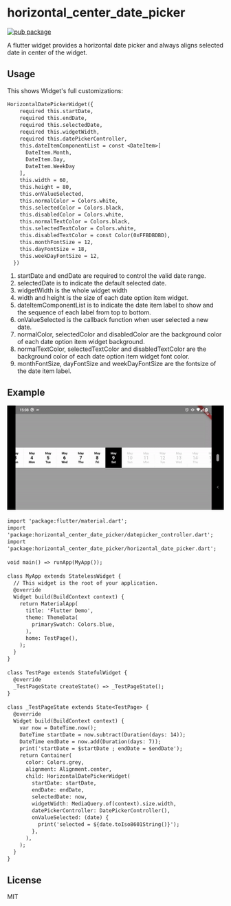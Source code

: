 # horizontal_center_date_picker

[![pub package](https://img.shields.io/pub/v/horizontal_center_date_picker.svg)](https://pub.dev/packages/horizontal_center_date_picker)

A flutter widget provides a horizontal date picker and always aligns selected date in center of the widget.

## Usage

This shows Widget's full customizations:
```
HorizontalDatePickerWidget({
    required this.startDate,
    required this.endDate,
    required this.selectedDate,
    required this.widgetWidth,
    required this.datePickerController,
    this.dateItemComponentList = const <DateItem>[
      DateItem.Month,
      DateItem.Day,
      DateItem.WeekDay
    ],
    this.width = 60,
    this.height = 80,
    this.onValueSelected,
    this.normalColor = Colors.white,
    this.selectedColor = Colors.black,
    this.disabledColor = Colors.white,
    this.normalTextColor = Colors.black,
    this.selectedTextColor = Colors.white,
    this.disabledTextColor = const Color(0xFFBDBDBD),
    this.monthFontSize = 12,
    this.dayFontSize = 18,
    this.weekDayFontSize = 12,
  })
```

1. startDate and endDate are required to control the valid date range.
2. selectedDate is to indicate the default selected date.
3. widgetWidth is the whole widget width
4. width and height is the size of each date option item widget.
5. dateItemComponentList is to indicate the date item label to show and the sequence of each label from top to bottom.
6. onValueSelected is the callback function when user selected a new date.
7. normalColor, selectedColor and disabledColor are the background color of each date option item widget background.
8. normalTextColor, selectedTextColor and disabledTextColor are the background color of each date option item widget font color.
9. monthFontSize, dayFontSize and weekDayFontSize are the fontsize of the date item label.

## Example

![](horizontal_date_picker.gif)

```
import 'package:flutter/material.dart';
import 'package:horizontal_center_date_picker/datepicker_controller.dart';
import 'package:horizontal_center_date_picker/horizontal_date_picker.dart';

void main() => runApp(MyApp());

class MyApp extends StatelessWidget {
  // This widget is the root of your application.
  @override
  Widget build(BuildContext context) {
    return MaterialApp(
      title: 'Flutter Demo',
      theme: ThemeData(
        primarySwatch: Colors.blue,
      ),
      home: TestPage(),
    );
  }
}

class TestPage extends StatefulWidget {
  @override
  _TestPageState createState() => _TestPageState();
}

class _TestPageState extends State<TestPage> {
  @override
  Widget build(BuildContext context) {
    var now = DateTime.now();
    DateTime startDate = now.subtract(Duration(days: 14));
    DateTime endDate = now.add(Duration(days: 7));
    print('startDate = $startDate ; endDate = $endDate');
    return Container(
      color: Colors.grey,
      alignment: Alignment.center,
      child: HorizontalDatePickerWidget(
        startDate: startDate,
        endDate: endDate,
        selectedDate: now,
        widgetWidth: MediaQuery.of(context).size.width,
        datePickerController: DatePickerController(),
        onValueSelected: (date) {
          print('selected = ${date.toIso8601String()}');
        },
      ),
    );
  }
}

```

## License

MIT